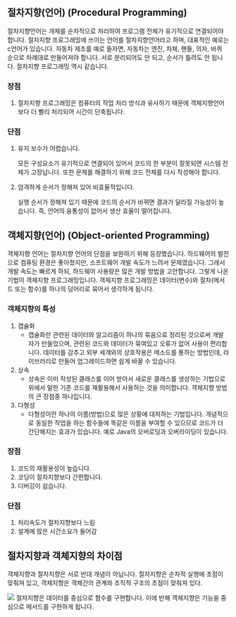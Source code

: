 ## 절차지향(언어) (Procedural Programming)

절차지향언어는 개체를 순차적으로 처리하여 프로그램 전체가 유기적으로 연결되어야 합니다. 절차지향 프로그래밍에 쓰이는 언어를 절차지향언어라고 하며, 대표적인 예로는 c언어가 있습니다. 자동차 제조를 예로 들자면, 자동차는 엔진, 차체, 핸들, 의자, 바퀴 순으로 차례대로 만들어져야 합니다. 서로 분리되어도 안 되고, 순서가 틀려도 안 됩니다. 절차지향 프로그래밍 역시 같습니다.

### 장점

1. 절차지향 프로그래밍은 컴퓨터의 작업 처리 방식과 유사하기 때문에 객체지향언어보다 더 빨리 처리되어 시간이 단축됩니다.

### 단점

1. 유지 보수가 어렵습니다.

   모든 구성요소가 유기적으로 연결되어 있어서 코드의 한 부분이 잘못되면 시스템 전체가 고장납니다. 또한 문제를 해결하기 위해 코드 전체를 다시 작성해야 합니다.

2. 엄격하게 순서가 정해져 있어 비효율적입니다.

   실행 순서가 정해져 있기 때문에 코드의 순서가 바뀌면 결과가 달라질 가능성이 높습니다. 즉, 언어의 융통성이 없어서 생산 효율이 떨어집니다.


## 객체지향(언어) (Object-oriented Programming)

객체지향 언어는 절차지향 언어의 단점을 보완하기 위해 등장했습니다. 하드웨어의 발전으로 컴퓨팅 환경은 좋아졌지만, 소프트웨어 개발 속도가 느려서 문제였습니다. 그래서 개발 속도는 빠르게 하되, 하드웨어 사용량은 많은 개발 방법을 고안합니다. 그렇게 나온 기법이 객체지향 프로그래밍입니다. 객체지향 프로그래밍은 데이터(변수)와 절차(메서드 또는 함수)를 하나의 덩어리로 묶어서 생각하게 됩니다.

### 객체지향의 특성

1. 캡슐화
    - 캡슐화란 관련된 데이터와 알고리즘이 하나의 묶음으로 정리된 것으로써 개발자가 만들었으며, 관련된 코드와 데이터가 묶여있고 오류가 없어 사용이 편리합니다. 데이터를 감추고 외부 세걔와의 상호작용은 메소드를 통하는 방법인데, 라이브러리로 만들어 업그레이드하면 쉽게 바꿀 수 있습니다.
2. 상속
    - 상속은 이미 작성된 클래스를 이어 받아서 새로운 클래스를 생성하는 기법으로 위에서 말한 기존 코드를 재활용해서 사용하는 것을 의미합니다. 객체지향 방법의 큰 장점중 하나입니다.
3. 다형성
    - 다형성이란 하나의 이름(방법)으로 많은 상황에 대처하는 기법입니다. 개념적으로 동일한 작업을 하는 함수들에 똑같은 이름을 부여할 수 있으므로 코드가 더 간단해지는 효과가 있습니다. 예로 Java의 오버로딩과 오버라이딩이 있습니다.

### 장점

1. 코드의 재활용성이 높습니다.
2. 코딩이 절차지향보다 간편합니다.
3. 디버깅이 쉽습니다.

### 단점

1. 처리속도가 절차지향보다 느림
2. 설계에 많은 시간소요가 들어감
## 절차지향과 객체지향의 차이점

객체지향과 절차지향은 서로 반대 개념이 아닙니다. 절차지향은 순차적 실행에 초점이 맞춰져 있고, 객체지향은 객체간의 관계와 조직적 구조의 초점이 맞춰져 있다.

![](../images/dd.png)
절차지향은 데이터를 중심으로 함수를 구현합니다. 이에 반해 객체지향은 기능을 중심으로 메서드를 구현하게 됩니다.